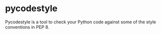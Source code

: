 # pycodestyle

Pycodestyle is a tool to check your Python code against some of the style conventions in PEP 8.